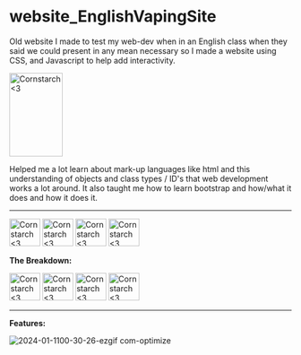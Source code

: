 # website_EnglishVapingSite
  Old website I made to test my web-dev when in an English class when they said we could present in any mean necessary so I made a website using CSS, and Javascript to help add interactivity. 

<img src="https://github.com/Kingerthanu/Website_EnglishVapingSite/assets/76754592/c4d21005-5e16-4e7e-9e70-a167f94b1990" alt="Cornstarch <3" width="95" height="149">

Helped me a lot learn about mark-up languages like html and this understanding of objects and class types / ID's that web development works a lot around. It also taught me how to learn bootstrap and how/what it does and how it does it.


----------------------------------------------
<img src="https://github.com/Kingerthanu/Website_EnglishVapingSite/assets/76754592/945e9c94-428b-4b08-9b77-5844ae463338" alt="Cornstarch <3" width="55" height="49"> <img src="https://github.com/Kingerthanu/Website_EnglishVapingSite/assets/76754592/945e9c94-428b-4b08-9b77-5844ae463338" alt="Cornstarch <3" width="55" height="49"> <img src="https://github.com/Kingerthanu/Website_EnglishVapingSite/assets/76754592/945e9c94-428b-4b08-9b77-5844ae463338" alt="Cornstarch <3" width="55" height="49"> <img src="https://github.com/Kingerthanu/Website_EnglishVapingSite/assets/76754592/945e9c94-428b-4b08-9b77-5844ae463338" alt="Cornstarch <3" width="55" height="49">



**The Breakdown:**



<img src="https://github.com/Kingerthanu/Website_EnglishVapingSite/assets/76754592/5602dc51-b884-4b93-9b76-1bcfc7af2912" alt="Cornstarch <3" width="55" height="49"> <img src="https://github.com/Kingerthanu/Website_EnglishVapingSite/assets/76754592/5602dc51-b884-4b93-9b76-1bcfc7af2912" alt="Cornstarch <3" width="55" height="49"> <img src="https://github.com/Kingerthanu/Website_EnglishVapingSite/assets/76754592/5602dc51-b884-4b93-9b76-1bcfc7af2912" alt="Cornstarch <3" width="55" height="49"> <img src="https://github.com/Kingerthanu/Website_EnglishVapingSite/assets/76754592/5602dc51-b884-4b93-9b76-1bcfc7af2912" alt="Cornstarch <3" width="55" height="49">

----------------------------------------------

**Features:**
  
  ![2024-01-1100-30-26-ezgif com-optimize](https://github.com/Kingerthanu/website_EnglishVapingSite/assets/76754592/3bc19821-bd9d-49fa-8041-26ee68e21490)
